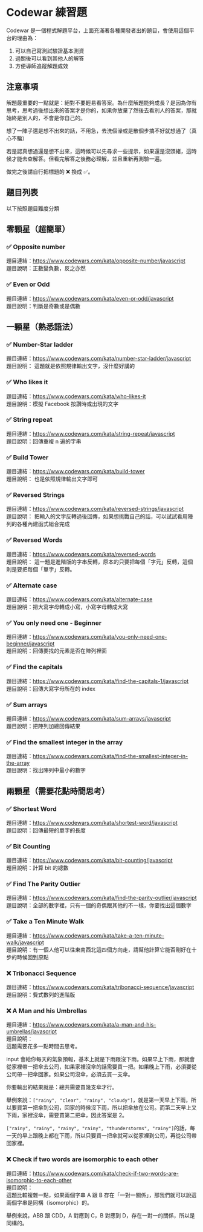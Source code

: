 # Codewar 練習題

Codewar 是一個程式解題平台，上面充滿著各種開發者出的題目，會使用這個平台的理由為：

1. 可以自己寫測試驗證基本測資
2. 過關後可以看到其他人的解答
3. 方便導師追蹤解題成效

## 注意事項

解題最重要的一點就是：絕對不要輕易看答案。為什麼解題能夠成長？是因為你有思考，思考過後想出來的答案才是你的，如果你放棄了然後去看別人的答案，那就始終是別人的，不會是你自己的。

想了一陣子還是想不出來的話，不用急，去洗個澡或是散個步搞不好就想通了（真心不騙）

若是認真想過還是想不出來，這時候可以先尋求一些提示，如果還是沒頭緒，這時候才能去查解答。但看完解答之後務必理解，並且重新再測驗一遍。

做完之後請自行把標題的 ❌ 換成 ✅。

## 題目列表

以下按照題目難度分類

## 零顆星（超簡單）

### ✅ Opposite number
題目連結：https://www.codewars.com/kata/opposite-number/javascript  
題目說明：正數變負數，反之亦然

### ✅ Even or Odd
題目連結：https://www.codewars.com/kata/even-or-odd/javascript  
題目說明：判斷是奇數或是偶數

## 一顆星（熟悉語法）

### ✅ Number-Star ladder
題目連結：https://www.codewars.com/kata/number-star-ladder/javascript  
題目說明：
這題就是依照規律輸出文字，沒什麼好講的

### ✅ Who likes it
題目連結：https://www.codewars.com/kata/who-likes-it  
題目說明：模擬 Facebook 按讚時或出現的文字

### ✅ String repeat
題目連結：https://www.codewars.com/kata/string-repeat/javascript  
題目說明：回傳重複 n 遍的字串

### ✅ Build Tower
題目連結：https://www.codewars.com/kata/build-tower  
題目說明：
也是依照規律輸出文字即可

### ✅ Reversed Strings
題目連結：https://www.codewars.com/kata/reversed-strings/javascript  
題目說明：
把輸入的文字反轉過後回傳，如果想挑戰自己的話，可以試試看用陣列的各種內建函式組合完成

### ✅ Reversed Words
題目連結：https://www.codewars.com/kata/reversed-words  
題目說明：
這一題是進階版的字串反轉，原本的只要把每個「字元」反轉，這個則是要把每個「單字」反轉。

### ✅ Alternate case
題目連結：https://www.codewars.com/kata/alternate-case  
題目說明：把大寫字母轉成小寫，小寫字母轉成大寫

### ✅ You only need one - Beginner
題目連結：https://www.codewars.com/kata/you-only-need-one-beginner/javascript  
題目說明：回傳要找的元素是否在陣列裡面

### ✅ Find the capitals
題目連結：https://www.codewars.com/kata/find-the-capitals-1/javascript  
題目說明：回傳大寫字母所在的 index

### ✅ Sum arrays
題目連結：https://www.codewars.com/kata/sum-arrays/javascript  
題目說明：把陣列加總回傳結果

### ✅ Find the smallest integer in the array
題目連結：https://www.codewars.com/kata/find-the-smallest-integer-in-the-array   
題目說明：找出陣列中最小的數字

## 兩顆星（需要花點時間思考）

### ✅ Shortest Word
題目連結：https://www.codewars.com/kata/shortest-word/javascript  
題目說明：回傳最短的單字的長度

### ✅ Bit Counting
題目連結：https://www.codewars.com/kata/bit-counting/javascript  
題目說明：計算 bit 的總數

### ✅ Find The Parity Outlier
題目連結：https://www.codewars.com/kata/find-the-parity-outlier/javascript   
題目說明：全部的數字裡，只有一個的奇偶跟其他的不一樣，你要找出這個數字

### ✅ Take a Ten Minute Walk
題目連結：https://www.codewars.com/kata/take-a-ten-minute-walk/javascript  
題目說明：有一個人他可以往東南西北這四個方向走，請幫他計算它能否剛好在十步的時候回到原點

### ❌ Tribonacci Sequence
題目連結：https://www.codewars.com/kata/tribonacci-sequence/javascript  
題目說明：費式數列的進階版

### ❌ A Man and his Umbrellas
題目連結：https://www.codewars.com/kata/a-man-and-his-umbrellas/javascript  
題目說明：  
這題需要花多一點時間去思考。

input 會給你每天的氣象預報，基本上就是下雨跟沒下雨。如果早上下雨，那就會從家裡帶一把傘去公司，如果家裡沒傘的話需要買一把。如果晚上下雨，必須要從公司帶一把傘回家。如果公司沒傘，必須去買一支傘。

你要輸出的結果就是：總共需要買幾支傘才行。

舉例來說：`["rainy", "clear", "rainy", "cloudy"]`，就是第一天早上下雨，所以要買第一把傘到公司，回家的時候沒下雨，所以把傘放在公司。而第二天早上又下雨，家裡沒傘，需要買第二把傘，因此答案是 2。

`["rainy", "rainy", "rainy", "rainy", "thunderstorms", "rainy"]`的話，每一天的早上跟晚上都在下雨，所以只要買一把傘就可以從家裡到公司，再從公司帶回家裡。

### ❌ Check if two words are isomorphic to each other
題目連結：https://www.codewars.com/kata/check-if-two-words-are-isomorphic-to-each-other  
題目說明：  
這題比較複雜一點，如果兩個字串 A 跟 B 存在「一對一關係」，那我們就可以說這兩個字串是同構（isomorphic）的。  

舉例來說，ABB 跟 CDD，A 對應到 C，B 對應到 D，存在一對一的關係，所以是同構的。

